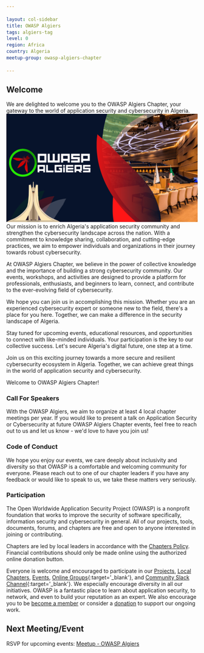 ```yaml
---

layout: col-sidebar
title: OWASP Algiers
tags: algiers-tag
level: 0
region: Africa
country: Algeria
meetup-group: owasp-algiers-chapter

---
```


## Welcome

We are delighted to welcome you to the OWASP Algiers Chapter, your gateway to the world of application security and cybersecurity in Algeria.
![LOGO](assets/images/OWASP%20Algiers%20Banner-CMPRSD.png)
Our mission is to enrich Algeria's application security community and strengthen the cybersecurity landscape across the nation. With a commitment to knowledge sharing, collaboration, and cutting-edge practices, we aim to empower individuals and organizations in their journey towards robust cybersecurity.

At OWASP Algiers Chapter, we believe in the power of collective knowledge and the importance of building a strong cybersecurity community. Our events, workshops, and activities are designed to provide a platform for professionals, enthusiasts, and beginners to learn, connect, and contribute to the ever-evolving field of cybersecurity.

We hope you can join us in accomplishing this mission. Whether you are an experienced cybersecurity expert or someone new to the field, there's a place for you here. Together, we can make a difference in the security landscape of Algeria.

Stay tuned for upcoming events, educational resources, and opportunities to connect with like-minded individuals. Your participation is the key to our collective success. Let's secure Algeria's digital future, one step at a time.

Join us on this exciting journey towards a more secure and resilient cybersecurity ecosystem in Algeria. Together, we can achieve great things in the world of application security and cybersecurity.

Welcome to OWASP Algiers Chapter!

### Call For Speakers

With the OWASP Algiers, we aim to organize at least 4 local chapter meetings per year. If you would like to present a talk on Application Security or Cybersecurity at future OWASP Algiers Chapter events, feel free to reach out to us and let us know - we'd love to have you join us!

### Code of Conduct

We hope you enjoy our events, we care deeply about inclusivity and diversity so that OWASP is a comfortable and welcoming community for everyone. Please reach out to one of our chapter leaders if you have any feedback or would like to speak to us, we take these matters very seriously.

### Participation
The Open Worldwide Application Security Project (OWASP) is a nonprofit foundation that works to improve the security of software specifically, information security and cybersecurity in general. All of our projects, tools, documents, forums, and chapters are free and open to anyone interested in joining or contributing.

Chapters are led by local leaders in accordance with the [Chapters Policy](/www-policy/operational/chapters). Financial contributions should only be made online using the authorized online donation button. 

Everyone is welcome and encouraged to participate in our [Projects](/projects/), [Local Chapters](/chapters/), [Events](/events/), [Online Groups](https://groups.google.com/a/owasp.com/){:target='_blank'}, and [Community Slack Channel](https://owasp.slack.com/){:target='_blank'}. We especially encourage diversity in all our initiatives. OWASP is a fantastic place to learn about application security, to network, and even to build your reputation as an expert. We also encourage you to be [become a member](/membership/) or consider a [donation](/donate/) to support our ongoing work.

Next Meeting/Event <!-- You should keep this section as it will populate your meetup events -->
---------------------
RSVP for upcoming events: [Meetup - OWASP Algiers](https://www.meetup.com/owasp-algiers-chapter/)
